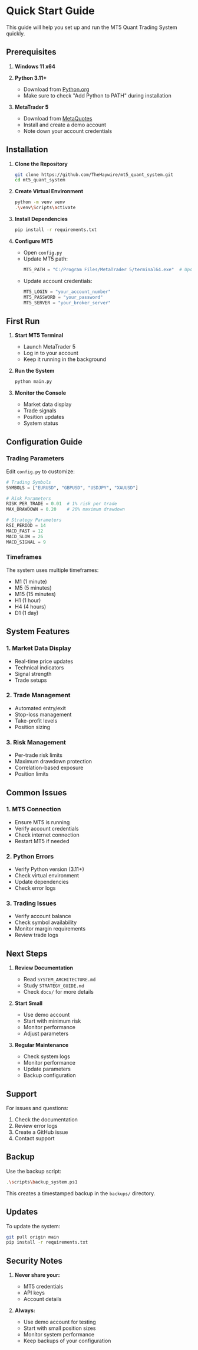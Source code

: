 # Quick Start Guide

This guide will help you set up and run the MT5 Quant Trading System quickly.

## Prerequisites

1. **Windows 11 x64**
2. **Python 3.11+**
   - Download from [Python.org](https://www.python.org/downloads/)
   - Make sure to check "Add Python to PATH" during installation

3. **MetaTrader 5**
   - Download from [MetaQuotes](https://www.metatrader5.com/en/download)
   - Install and create a demo account
   - Note down your account credentials

## Installation

1. **Clone the Repository**
   ```bash
   git clone https://github.com/TheHaywire/mt5_quant_system.git
   cd mt5_quant_system
   ```

2. **Create Virtual Environment**
   ```bash
   python -m venv venv
   .\venv\Scripts\activate
   ```

3. **Install Dependencies**
   ```bash
   pip install -r requirements.txt
   ```

4. **Configure MT5**
   - Open `config.py`
   - Update MT5 path:
     ```python
     MT5_PATH = "C:/Program Files/MetaTrader 5/terminal64.exe"  # Update this path
     ```
   - Update account credentials:
     ```python
     MT5_LOGIN = "your_account_number"
     MT5_PASSWORD = "your_password"
     MT5_SERVER = "your_broker_server"
     ```

## First Run

1. **Start MT5 Terminal**
   - Launch MetaTrader 5
   - Log in to your account
   - Keep it running in the background

2. **Run the System**
   ```bash
   python main.py
   ```

3. **Monitor the Console**
   - Market data display
   - Trade signals
   - Position updates
   - System status

## Configuration Guide

### Trading Parameters
Edit `config.py` to customize:

```python
# Trading Symbols
SYMBOLS = ["EURUSD", "GBPUSD", "USDJPY", "XAUUSD"]

# Risk Parameters
RISK_PER_TRADE = 0.01  # 1% risk per trade
MAX_DRAWDOWN = 0.20    # 20% maximum drawdown

# Strategy Parameters
RSI_PERIOD = 14
MACD_FAST = 12
MACD_SLOW = 26
MACD_SIGNAL = 9
```

### Timeframes
The system uses multiple timeframes:
- M1 (1 minute)
- M5 (5 minutes)
- M15 (15 minutes)
- H1 (1 hour)
- H4 (4 hours)
- D1 (1 day)

## System Features

### 1. Market Data Display
- Real-time price updates
- Technical indicators
- Signal strength
- Trade setups

### 2. Trade Management
- Automated entry/exit
- Stop-loss management
- Take-profit levels
- Position sizing

### 3. Risk Management
- Per-trade risk limits
- Maximum drawdown protection
- Correlation-based exposure
- Position limits

## Common Issues

### 1. MT5 Connection
- Ensure MT5 is running
- Verify account credentials
- Check internet connection
- Restart MT5 if needed

### 2. Python Errors
- Verify Python version (3.11+)
- Check virtual environment
- Update dependencies
- Check error logs

### 3. Trading Issues
- Verify account balance
- Check symbol availability
- Monitor margin requirements
- Review trade logs

## Next Steps

1. **Review Documentation**
   - Read `SYSTEM_ARCHITECTURE.md`
   - Study `STRATEGY_GUIDE.md`
   - Check `docs/` for more details

2. **Start Small**
   - Use demo account
   - Start with minimum risk
   - Monitor performance
   - Adjust parameters

3. **Regular Maintenance**
   - Check system logs
   - Monitor performance
   - Update parameters
   - Backup configuration

## Support

For issues and questions:
1. Check the documentation
2. Review error logs
3. Create a GitHub issue
4. Contact support

## Backup

Use the backup script:
```bash
.\scripts\backup_system.ps1
```

This creates a timestamped backup in the `backups/` directory.

## Updates

To update the system:
```bash
git pull origin main
pip install -r requirements.txt
```

## Security Notes

1. **Never share your:**
   - MT5 credentials
   - API keys
   - Account details

2. **Always:**
   - Use demo account for testing
   - Start with small position sizes
   - Monitor system performance
   - Keep backups of your configuration 